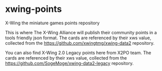 # xwing-points

X-Wing the miniature games points repository

This is where The X-Wing Alliance will publish their community points in a tools friendly json format.
The cards are referenced by their xws value, collected from the https://github.com/xwingtmg/xwing-data2 repository.

You can also find X-Wing 2.0 Legacy points here from X2PO team.
The cards are referenced by their xws value, collected from the https://github.com/SogeMoge/xwing-data2-legacy repository.